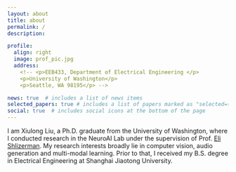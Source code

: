 ```yaml
---
layout: about
title: about
permalink: /
description:

profile:
  align: right
  image: prof_pic.jpg
  address:
    <!-- <p>EEB433, Department of Electrical Engineering </p>
    <p>University of Washington</p>
    <p>Seattle, WA 98195</p> -->

news: true  # includes a list of news items
selected_papers: true # includes a list of papers marked as "selected={true}"
social: true  # includes social icons at the bottom of the page
---
```




I am Xiulong Liu, a Ph.D. graduate from the University of Washington, where I conducted research in the NeuroAI Lab under the supervision of Prof. [Eli Shlizerman](https://faculty.washington.edu/shlizee/). My research interests broadly lie in computer vision, audio generation and multi-modal learning. Prior to that, I received my B.S. degree in Electrical Engineering at Shanghai Jiaotong University.



<!-- Write your biography here. Tell the world about yourself. Link to your favorite [subreddit](http://reddit.com). You can put a picture in, too. The code is already in, just name your picture `prof_pic.jpg` and put it in the `img/` folder. -->

<!-- Put your address / P.O. box / other info right below your picture. You can also disable any these elements by editing `profile` property of the YAML header of your `_pages/about.md`. Edit `_bibliography/papers.bib` and Jekyll will render your [publications page](/al-folio/publications/) automatically. -->

<!-- Link to your social media connections, too. This theme is set up to use [Font Awesome icons](http://fortawesome.github.io/Font-Awesome/) and [Academicons](https://jpswalsh.github.io/academicons/), like the ones below. Add your Facebook, Twitter, LinkedIn, Google Scholar, or just disable all of them. -->
